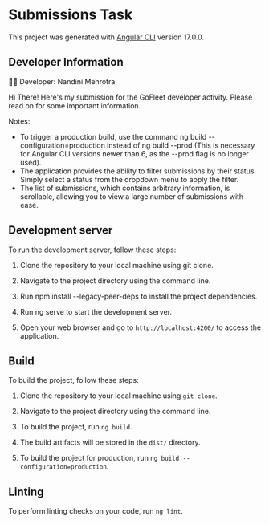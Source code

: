 # Submissions Task

This project was generated with [Angular CLI](https://github.com/angular/angular-cli) version 17.0.0.

## Developer Information

👩‍💻 Developer: Nandini Mehrotra

Hi There! Here's my submission for the GoFleet developer activity. Please read on for some important information.

Notes:
- To trigger a production build, use the command ng build --configuration=production instead of ng build --prod (This is necessary for Angular CLI versions newer than 6, as the --prod flag is no longer used).
- The application provides the ability to filter submissions by their status. Simply select a status from the dropdown menu to apply the filter.
- The list of submissions, which contains arbitrary information, is scrollable, allowing you to view a large number of submissions with ease.


## Development server

To run the development server, follow these steps:

1. Clone the repository to your local machine using git clone.

2. Navigate to the project directory using the command line.

3. Run npm install --legacy-peer-deps to install the project dependencies.

4. Run ng serve to start the development server.

5. Open your web browser and go to `http://localhost:4200/` to access the application.

## Build

To build the project, follow these steps:

1. Clone the repository to your local machine using `git clone`.

2. Navigate to the project directory using the command line.

3. To build the project, run `ng build`.

4. The build artifacts will be stored in the `dist/` directory.

5. To build the project for production, run `ng build --configuration=production`.

## Linting

To perform linting checks on your code, run `ng lint`.
